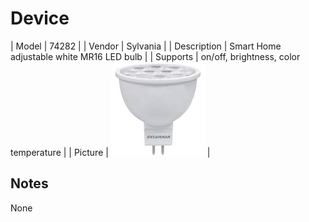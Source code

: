 
# Device

| Model | 74282  |
| Vendor  | Sylvania  |
| Description | Smart Home adjustable white MR16 LED bulb |
| Supports | on/off, brightness, color temperature |
| Picture | ![../images/devices/74282.jpg](../images/devices/74282.jpg) |

## Notes

None
